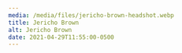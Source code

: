 ```yaml
---
media: /media/files/jericho-brown-headshot.webp
title: Jericho Brown
alt: Jericho Brown
date: 2021-04-29T11:55:00-0500
---
```

